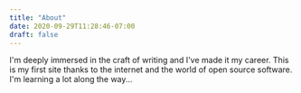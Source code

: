 ```yaml
---
title: "About"
date: 2020-09-29T11:28:46-07:00
draft: false
---
```

I'm deeply immersed in the craft of writing and I've made it my career. This is my first site thanks to the internet and the world of open source software. I'm learning a lot along the way...
